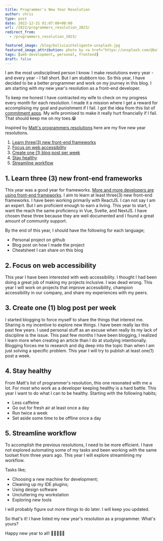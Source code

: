 ```yaml
---
title: Programmer's New Year Resolution
author: chris
type: post
date: 2022-12-31 01:07:00+00:00
url: /2022/programmers_resolution_2023/
redirect_from: 
  - /programmers_resolution_2023/

featured_image: /blog/boliviainteligente-unsplash.jpg
featured_image_attribution: photo by <a href="https://unsplash.com/@boliviainteligente">BoliviaInteligente</a>
tags: [web-development, personal, frontend]
draft: false
---
```

<!--
[Inspired by math](https://matt.might.net/articles/programmers-resolutions/)

Resolution

1. Learn 5 new frontend technologies
2. Focus on web accessibility 
3. Streamline workflow 
4. Create 1 blog post per week
5. Stay healthy 
-->


I am the most undisciplined person I know. I make resolutions every year - and every year - I fall short. But I am stubborn too. So this year, I have decided to be a better programmer and work on my journey in this blog. I am starting with my new year's resolution as a front-end developer. <!--more-->

To keep me honest I have contracted my wife to check on my progress every month for each resolution. I made it a mission where I get a reward for accomplising my goal and punishment if I fail.  I got the idea from this list of [commitment apps](https://www.makeuseof.com/strict-commitment-apps-that-force-you-working/). My wife promised to make it really hurt financially if I fail. That should keep me on my toes.😁

Inspired by [Matt's programmers resolutions](https://matt.might.net/articles/programmers-resolutions/) here are my five new year resolutions. 

1. [Learn three(3) new front-end frameworks](#frameworks)
2. [Focus on web accessibility](#accessibility)
3. [Create one (1) blog post per week](#blog)
4. [Stay healthy](#stayhealthy) 
5. [Streamline workflow](#workflow) 

<h2 id="frameworks">1. Learn three (3) new front-end frameworks </h2>

This year was a good year for frameworks. [More and more developers are using front-end frameworks](https://tsh.io/state-of-frontend/#frameworks). I aim to learn at least three(3) new front-end frameworks. I have been working primarily with ReactJS. I can not say I am an expert. But I am proficient enough to earn a living. This year to start, I want the reach the same proficiency in Vue, Svelte, and NextJS. I have chosen these three because they are well documented and I found a great amount of community support. 

By the end of this year, I should have the following for each language;
- Personal project on github
- Blog post on how I made the project
- Cheatsheet I can share on this blog 


<!--ad-->


<h2 id="accessibility">2. Focus on web accessibility </h2>

This year I have been interested with web accessibility. I thought I had been doing a great job of making my projects inclusive. I was dead wrong. This year I will work on projects that improve accessibility, champion accessibility in our company, and share my experiences with my peers.

<h2 id="blog">3. Create one (1) blog post per week</h2>

I started blogging to force myself to share the things that interest me. Sharing is my incentive to explore new things. I have been really lax this past few years. I used personal stuff as an excuse when really its my lack of discipline is the issue. This past few months I have been blogging, I realized I learn more when creating an article than I do at studying intentionally. Blogging forces me to research and dig deep into the topic than when I am just solving a specific problem. This year I will try to publish at least one(1) post a week. 

<h2 id="stayhealthy">4. Stay healthy</h2>

From Matt's list of programmer's resolution, this one resonated with me a lot. For most who work as a developer keeping healthy is a hard battle. This year I want to do what I can to be healthy. Starting with the following habits;

- Less caffeine
- Go out for fresh air at least once a day
- Run twice a week
- Set aside some time to be offline once a day

<h2 id="workflow">5. Streamline workflow</h2>

To accomplish the previous resolutions, I need to be more efficient. I have not explored automating some of my tasks and been working with the same toolset from three years ago. This year I will explore streamlining my workflow.  

Tasks like; 
- Choosing a new machine for development;
- Cleaning up my IDE plugins;
- Using design software
- Uncluttering my workstation
- Exploring new tools

I will probably figure out more things to do later. I will keep you updated. 

So that's it! I have listed my new year's resolution as a programmer. What's yours? 

Happy new year to all! 🎉🎉🎉🎉🎉


